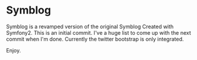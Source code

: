 Symblog
========================

Symblog is a revamped version of the original Symblog Created with Symfony2. This is an initial commit. I've a huge list to
come up with the next commit when I'm done. Currently the twitter bootstrap is only integrated. 

Enjoy.
